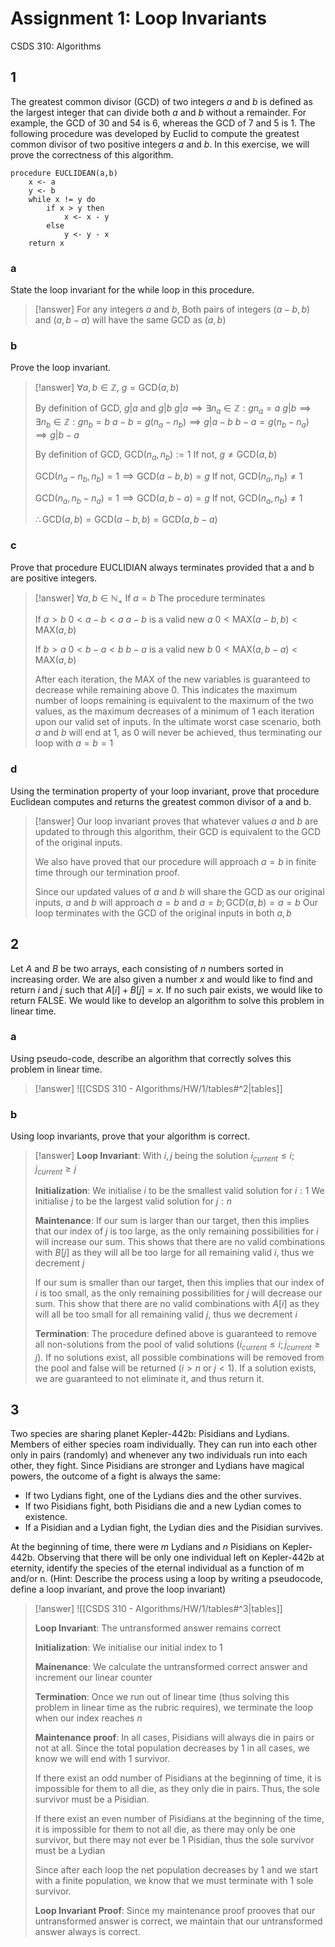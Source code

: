 # Assignment 1: Loop Invariants
CSDS 310: Algorithms

## 1

The greatest common divisor (GCD) of two integers $a$ and $b$ is defined as the largest integer that can divide both $a$ and $b$ without a remainder. For example, the GCD of 30 and 54 is 6, whereas the GCD of 7 and 5 is 1. The following procedure was developed by Euclid to compute the greatest common divisor of two positive integers $a$ and $b$. In this exercise, we will prove the correctness of this algorithm.

```PseudoCode
procedure EUCLIDEAN(a,b)
	x <- a
	y <- b
	while x != y do
		if x > y then
			x <- x - y
		else
			y <- y - x
	return x
```

### a

State the loop invariant for the while loop in this procedure.

> [!answer]
> For any integers $a$ and $b$,
> Both pairs of integers $(a-b,b)$ and $(a,b-a)$ will have the same $\text{GCD}$ as $(a,b)$ 

### b

Prove the loop invariant.

> [!answer]
> $\forall a,b\in\mathbb Z$,
> $g=\text{GCD}(a,b)$
> 
> By definition of GCD, $g|a$ and $g|b$
> $g|a\implies\exists n_a\in\mathbb Z:gn_a=a$
> $g|b\implies\exists n_b\in\mathbb Z:gn_b=b$
> $a-b=g(n_a-n_b)\implies g|a-b$
> $b-a=g(n_b-n_a)\implies g|b-a$
> 
> By definition of GCD, $\text{GCD}(n_a,n_b):=1$
> If not, $g\ne \text{GCD}(a,b)$
> 
> $\text{GCD}(n_a-n_b,n_b)=1\implies\text{GCD}(a-b,b)=g$
> If not, $\text{GCD}(n_a,n_b)\ne1$
> 
> $\text{GCD}(n_a,n_b-n_a)=1\implies\text{GCD}(a,b-a)=g$
> If not, $\text{GCD}(n_a,n_b)\ne1$
> 
> $\therefore \text{GCD}(a,b)=\text{GCD}(a-b,b)=\text{GCD}(a,b-a)$

### c

Prove that procedure $\text{EUCLIDIAN}$ always terminates provided that a and b are positive integers.

> [!answer]
> $\forall a,b\in\mathbb N_+$
> If $a=b$
> The procedure terminates
> 
> If $a>b$
> $0<a-b<a$
> $a-b$ is a valid new $a$
> $0<\text{MAX}(a-b,b)<\text{MAX}(a,b)$
> 
> If $b>a$
> $0<b-a<b$
> $b-a$ is a valid new $b$
> $0<\text{MAX}(a,b-a)<\text{MAX}(a,b)$
> 
> After each iteration, the $\text{MAX}$ of the new variables is guaranteed to decrease while remaining above 0.
> This indicates the maximum number of loops remaining is equivalent to the maximum of the two values, as the maximum decreases of a minimum of $1$ each iteration upon our valid set of inputs.
> In the ultimate worst case scenario, both $a$ and $b$ will end at $1$, as $0$ will never be achieved, thus terminating our loop with $a=b=1$

### d

Using the termination property of your loop invariant, prove that procedure Euclidean
computes and returns the greatest common divisor of a and b.

> [!answer]
> Our loop invariant proves that whatever values $a$ and $b$ are updated to through this algorithm, their $\text{GCD}$ is equivalent to the $\text{GCD}$ of the original inputs.
> 
> We also have proved that our procedure will approach $a=b$ in finite time through our termination proof.
> 
> Since our updated values of $a$ and $b$ will share the $\text{GCD}$ as our original inputs, $a$ and $b$ will approach $a=b$ and $a=b;\text{GCD}(a,b)=a=b$
> Our loop terminates with the $\text{GCD}$ of the original inputs in both $a,b$

## 2

Let $A$ and $B$ be two arrays, each consisting of $n$ numbers sorted in increasing order. We are also given a number $x$ and would like to find and return $i$ and $j$ such that $A[i] + B[j] = x$. If no such pair exists, we would like to return $\text{FALSE}$. We would like to develop an algorithm to solve this problem in linear time.

### a

Using pseudo-code, describe an algorithm that correctly solves this problem in linear time.

> [!answer]
> ![[CSDS 310 - Algorithms/HW/1/tables#^2|tables]]

### b

Using loop invariants, prove that your algorithm is correct.

> [!answer]
> **Loop Invariant**:
> With $i,j$ being the solution
> $i_{current}\le i; j_{current}\ge j$
> 
> **Initialization**:
> We initialise $i$ to be the smallest valid solution for $i:1$
> We initialise $j$ to be the largest valid solution for $j:n$
> 
> **Maintenance**:
> If our sum is larger than our target, then this implies that our index of $j$ is too large, as the only remaining possibilities for $i$ will increase our sum.
> This shows that there are no valid combinations with $B[j]$ as they will all be too large for all remaining valid $i$, thus we decrement $j$
> 
> If our sum is smaller than our target, then this implies that our index of $i$ is too small, as the only remaining possibilities for $j$ will decrease our sum.
> This show that there are no valid combinations with $A[i]$ as they will all be too small for all remaining valid $j$, thus we decrement $i$
> 
> **Termination**:
> The procedure defined above is guaranteed to remove all non-solutions from the pool of valid solutions $(i_{current}\le i; j_{current}\ge j)$. If no solutions exist, all possible combinations will be removed from the pool and false will be returned $(i>n\text{ or }j<1)$. If a solution exists, we are guaranteed to not eliminate it, and thus return it.

## 3

Two species are sharing planet Kepler-442b: Pisidians and Lydians. Members of either species roam individually. They can run into each other only in pairs (randomly) and whenever any two individuals run into each other, they fight. Since Pisidians are stronger and Lydians have magical powers, the outcome of a fight is always the same:

- If two Lydians fight, one of the Lydians dies and the other survives.
- If two Pisidians fight, both Pisidians die and a new Lydian comes to existence.
- If a Pisidian and a Lydian fight, the Lydian dies and the Pisidian survives.

At the beginning of time, there were $m$ Lydians and $n$ Pisidians on Kepler-442b. Observing that there will be only one individual left on Kepler-442b at eternity, identify the species of the eternal individual as a function of m and/or n. (Hint: Describe the process using a loop by writing a pseudocode, define a loop invariant, and prove the loop invariant)

> [!answer]
> ![[CSDS 310 - Algorithms/HW/1/tables#^3|tables]]
> 
> **Loop Invariant**:
> The untransformed answer remains correct
> 
> **Initialization**:
> We initialise our initial index to $1$
> 
> **Mainenance**:
> We calculate the untransformed correct answer
> and increment our linear counter
> 
> **Termination**:
> Once we run out of linear time (thus solving this problem in linear time as the rubric requires), we terminate the loop when our index reaches $n$
> 
> **Maintenance proof**:
> In all cases, Pisidians will always die in pairs or not at all.
> Since the total population decreases by $1$ in all cases, we know we will end with $1$ survivor.
> 
> If there exist an odd number of Pisidians at the beginning of time, it is impossible for them to all die, as they only die in pairs. Thus, the sole survivor must be a Pisidian.
> 
> If there exist an even number of Pisidians at the beginning of the time, it is impossible for them to not all die, as there may only be one survivor, but there may not ever be $1$ Pisidian, thus the sole survivor must be a Lydian
> 
> Since after each loop the net population decreases by 1 and we start with a finite population, we know that we must terminate with $1$ sole survivor.
> 
> **Loop Invariant Proof**:
> Since my maintenance proof prooves that our untransformed answer is correct, we maintain that our untransformed answer always is correct.
 